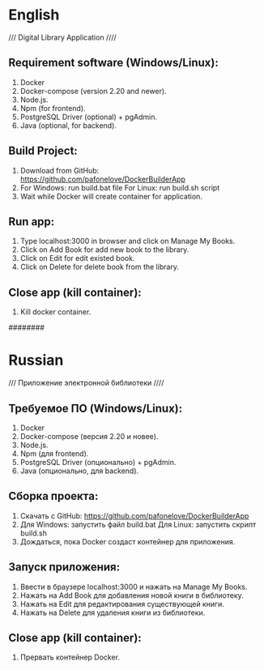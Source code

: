  # English
 /// Digital Library Application ////
 ## Requirement software (Windows/Linux):
 1. Docker
 2. Docker-compose (version 2.20 and newer).
 3. Node.js.
 4. Npm (for frontend).
 5. PostgreSQL Driver (optional) + pgAdmin.
 6. Java (optional, for backend).
 
 ## Build Project:
 1. Download from GitHub: https://github.com/pafonelove/DockerBuilderApp
 2. For Windows: run build.bat file
	For Linux: run build.sh script
 3. Wait while Docker will create container for application.
 
 ## Run app:
 1. Type localhost:3000 in browser and click on Manage My Books.
 2. Click on Add Book for add new book to the library.
 3. Click on Edit for edit existed book.
 4. Click on Delete for delete book from the library.
 
 ## Close app (kill container):
 1. Kill docker container.
 
 ########
 
 # Russian
 /// Приложение электронной библиотеки ////
 ## Требуемое ПО (Windows/Linux):
 1. Docker
 2. Docker-compose (версия 2.20 и новее).
 3. Node.js.
 4. Npm (для frontend).
 5. PostgreSQL Driver (опционально) + pgAdmin.
 6. Java (опционально, для backend).
 
 ## Сборка проекта:
 1. Скачать с GitHub: https://github.com/pafonelove/DockerBuilderApp
 2. Для Windows: запустить файл build.bat
	Для Linux: запустить скрипт build.sh
 3. Дождаться, пока Docker создаст контейнер для приложения.
 
 ## Запуск приложения:
 1. Ввести в браузере localhost:3000 и нажать на Manage My Books.
 2. Нажать на Add Book для добавления новой книги в библиотеку.
 3. Нажать на Edit для редактирования существующей книги.
 4. Нажать на Delete для удаления книги из библиотеки.
 
 ## Close app (kill container):
 1. Прервать контейнер Docker.